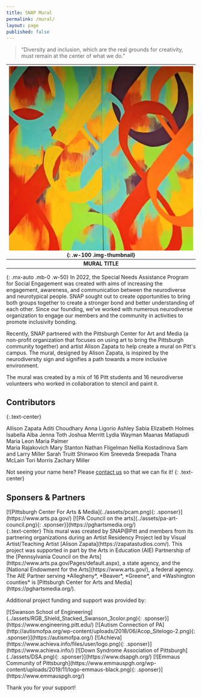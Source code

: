 ```yaml
---
title: SNAP Mural
permalink: /mural/
layout: page
published: false
---
```


<div class="card mb-3">
  <div class="card-body w-75 mx-auto">
    <blockquote class="blockquote mb-0 text-center computer-modern">
      <p>“Diversity and inclusion, which are the real grounds for creativity, must remain at the center of what we do.”</p>
      <footer class="text-end">
      </footer>
    </blockquote>
  </div>
</div>



|![Mural](../assets/mural_demo.webp){: .w-100 .img-thumbnail}|
| :-----------------------------------------------------------------------------------------------------------: |
|                                              **MURAL TITLE**                                              |
{: .mx-auto .mb-0 .w-50}
In 2022, the Special Needs Assistance Program for Social Engagement was created with aims of increasing the engagement, awareness, and communication between the neurodiverse and neurotypical people. SNAP sought out to create opportunities to bring both groups together to create a stronger bond and better understanding of each other. Since our founding, we've worked with numerous neurodiverse organization to engage our members and the community in activities to promote inclusivity bonding.

Recently, SNAP partnered with the Pittsburgh Center for Art and Media (a non-profit organization that focuses on using art to bring the Pittsburgh community together) and artist Alison Zapata to help create a mural on Pitt's campus. The mural, designed by Alison Zapata, is inspired by the neurodiversity sign and signifies a path towards a more inclusive environment.

The mural was created by a mix of 16 Pitt students and 16 neurodiverse volunteers who worked in collaboration to stencil and paint it.

## Contributors
{:.text-center}
<div class="container">
<div class="row">
<div class="col text-center" markdown="1">
Allison Zapata  
Aditi Choudhary  
Anna Ligorio  
Ashley Sabia  
Elizabeth Holmes  
Isabella Alba  
Jenna Toth  
Joshua Merritt  
Lydia Wayman  
Maanas Matlapudi  
Maria Leon  
Maria Palmer   
</div>
<div class="col text-center" markdown="1">
Maria Rajakovich  
Mary Stanton  
Nathan Fligelman  
Nellia Kostadinova  
Sam and Larry Miller  
Sarah Truitt  
Shinwoo Kim  
Sreeveda Sreepada  
Thana McLain  
Tori Morris  
Zachary Miller  
</div>
</div>
</div>

Not seeing your name here? Please [contact us](/contact/) so that we can fix it!
{: .text-center}

## Sponsers & Partners
<div class="text-center" markdown="1">
[![Pittsburgh Center For Arts & Media](../assets/pcam.png){: .sponser}](https://www.arts.pa.gov/)
[![PA Council on the arts](../assets/pa-art-council.png){: .sponser}](https://pghartsmedia.org/)
</div>
{:.text-center}
This mural was created by SNAP@Pitt and members from its partnering organizations during an Artist Residency Project led by Visual Artist/Teaching Artist [Alison Zapata](https://zapatastudios.com/). This project was supported in part by the Arts in Education (AIE) Partnership of the [Pennsylvania Council on the Arts](https://www.arts.pa.gov/Pages/default.aspx), a state agency, and the [National Endowment for the Arts](https://www.arts.gov/), a federal agency. The AIE Partner serving *Allegheny*, *Beaver*, *Greene*, and *Washington counties* is [Pittsburgh Center for Arts and Media](https://pghartsmedia.org/).

Additional project funding and support was provided by: 

<div class="text-center" markdown="1">
[![Swanson School of Engineering](../assets/RGB_Shield_Stacked_Swanson_3color.png){: .sponser}](https://www.engineering.pitt.edu/)
[![Autism Connection of PA](http://autismofpa.org/wp-content/uploads/2018/06/Acop_Sitelogo-2.png){: .sponser}](https://autismofpa.org/)
[![Achieva](https://www.achieva.info/files/user/logo.png){: .sponser}](https://www.achieva.info/)
[![Down Syndrome Association of Pittsburgh](../assets/DSA.png){: .sponser}](https://www.dsapgh.org/)
[![Emmaus Community of Pittsburgh](https://www.emmauspgh.org/wp-content/uploads/2019/11/logo-emmaus-black.png){: .sponser}](https://www.emmauspgh.org/)
<p class="display-6">Thank you for your support!</p>
</div>




<style>
    .sponser{
        max-width: 350px;
        max-height: 100px;
    }
</style>